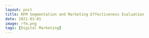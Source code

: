 ```yaml
---
layout: post
title: RFM Segmentation and Marketing Effectiveness Evaluation
date: 2021-03-01
image: rfm.png
tags: [Digital Marketing]
---
```


